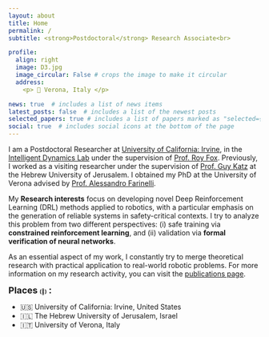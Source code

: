 ```yaml
---
layout: about
title: Home
permalink: /
subtitle: <strong>Postdoctoral</strong> Research Associate<br>

profile:
  align: right
  image: D3.jpg
  image_circular: False # crops the image to make it circular
  address: 
    <p> 📍 Verona, Italy </p>

news: true  # includes a list of news items
latest_posts: false  # includes a list of the newest posts
selected_papers: true # includes a list of papers marked as "selected={true}"
social: true  # includes social icons at the bottom of the page
---
```


I am a Postdoctoral Researcher at [University of California: Irvine](https://uci.edu), in the [Intelligent Dynamics Lab](https://indylab.org) under the supervision of [Prof. Roy Fox](https://royf.org). Previously, I worked as a visiting researcher under the supervision of [Prof. Guy Katz](https://www.katz-lab.com/) at the Hebrew University of Jerusalem. I obtained my PhD at the University of Verona advised by [Prof. Alessandro Farinelli](http://profs.sci.univr.it/~farinelli/).

My **Research interests** focus on developing novel Deep Reinforcement Learning (DRL) methods applied to robotics, with a particular emphasis on the generation of reliable systems in safety-critical contexts. I try to analyze this problem from two different perspectives: (i) safe training via **constrained reinforcement learning**, and (ii) validation via **formal verification of neural networks**. 

As an essential aspect of my work, I constantly try to merge theoretical research with practical application to real-world robotic problems. For more information on my research activity, you can visit the [publications page](https://d-corsi.github.io/publications/).

<font size= "4"><strong>Places</strong></font> <font size= "1"><strong>(📍)</strong></font> <font size= "4"><strong>:</strong></font>

- 🇺🇸 University of California: Irvine, United States
- 🇮🇱 The Hebrew University of Jerusalem, Israel
- 🇮🇹 University of Verona, Italy 

